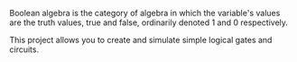 Boolean algebra is the category of algebra in which the variable's values are the truth values, true and false, ordinarily denoted 1 and 0 respectively.

This project allows you to create and simulate simple logical gates and circuits.